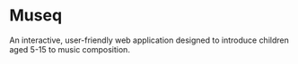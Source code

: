 # Museq
An interactive, user-friendly web application designed to introduce children aged 5-15 to music composition.
